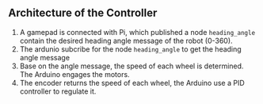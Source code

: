 ## Architecture of the Controller

1. A gamepad is connected with Pi, which published a node `heading_angle` contain the desired heading angle message of the robot (0-360).
2. The ardunio subcribe for the node `heading_angle` to get the heading angle message
3. Base on the angle message, the speed of each wheel is determined. The Arduino engages the motors.
4. The encoder returns the speed of each wheel, the Arduino use a PID controller to regulate it.